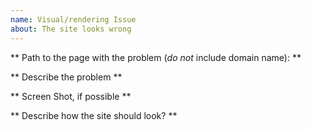 ```yaml
---
name: Visual/rendering Issue
about: The site looks wrong
---
```


** Path to the page with the problem (_do not_ include domain name): **

** Describe the problem **

** Screen Shot, if possible **

** Describe how the site should look? **